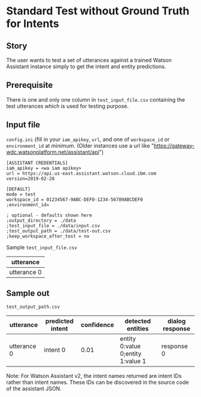 # Standard Test without Ground Truth for Intents
## Story
The user wants to test a set of utterances against a trained Watson Assistant instance simply to get the intent and entity predictions.

## Prerequisite
There is one and only one column in `test_input_file.csv` containing the test utterances which is used for testing purpose.

## Input file
`config.ini` (fill in your `iam_apikey`, `url`, and one of `workspace_id` or `environment_id` at minimum. (Older instances use a url like "https://gateway-wdc.watsonplatform.net/assistant/api")

```
[ASSISTANT CREDENTIALS]
iam_apikey = <wa iam apikey>
url = https://api.us-east.assistant.watson.cloud.ibm.com
version=2019-02-28

[DEFAULT]
mode = test
workspace_id = 01234567-9ABC-DEF0-1234-56789ABCDEF0
;environment_id=

; optional - defaults shown here
;output_directory = ./data
;test_input_file = ./data/input.csv
;test_output_path = ./data/test-out.csv
;keep_workspace_after_test = no
```

Sample `test_input_file.csv`

| utterance   |
| ----------- |
| utterance 0 |

## Sample out
`test_output_path.csv`

| utterance   | predicted intent | confidence | detected entities                 | dialog response |
| ----------- | ---------------- | ---------- | --------------------------------- | --------------- |
| utterance 0 | intent 0         | 0.01       | entity 0:value 0;entity 1:value 1 | response 0      |

Note: For Watson Assistant v2, the intent names returned are intent IDs rather than intent names.  These IDs can be discovered in the source code of the assistant JSON.